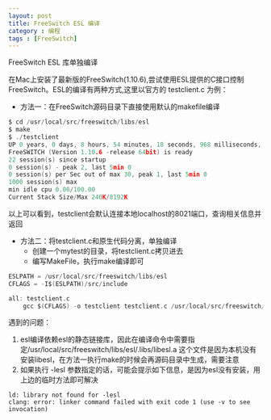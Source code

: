 ```yaml
---
layout: post
title: FreeSwitch ESL 编译
category : 编程
tags : [FreeSwitch]
---
```

FreeSwitch ESL 库单独编译

在Mac上安装了最新版的FreeSwitch(1.10.6),尝试使用ESL提供的C接口控制FreeSwitch。ESL的编译有两种方式,这里以官方的 testclient.c 为例：
+ 方法一：在FreeSwitch源码目录下直接使用默认的makefile编译
```c
$ cd /usr/local/src/freeswitch/libs/esl
$ make
$ ./testclient
UP 0 years, 0 days, 8 hours, 54 minutes, 18 seconds, 968 milliseconds, 695 microseconds
FreeSWITCH (Version 1.10.6 -release 64bit) is ready
22 session(s) since startup
0 session(s) - peak 2, last 5min 0
0 session(s) per Sec out of max 30, peak 1, last 5min 0
1000 session(s) max
min idle cpu 0.00/100.00
Current Stack Size/Max 240K/8192K
```
以上可以看到，testclient会默认连接本地localhost的8021端口，查询相关信息并返回

+ 方法二：将testclient.c和原生代码分离，单独编译
    + 创建一个mytest的目录，将testclient.c拷贝进去
    + 编写MakeFile，执行make编译即可

```c
ESLPATH = /usr/local/src/freeswitch/libs/esl
CFLAGS = -I$(ESLPATH)/src/include

all: testclient.c
	gcc $(CFLAGS) -o testclient testclient.c /usr/local/src/freeswitch/libs/esl/.libs/libesl.a
``` 


遇到的问题：

1. esl编译依赖esl的静态链接库，因此在编译命令中需要指定/usr/local/src/freeswitch/libs/esl/.libs/libesl.a
这个文件是因为本机没有安装libesl，在方法一执行make的时候会再源码目录中生成，需要注意
2. 如果执行 -lesl 参数指定的话，可能会提示如下信息，是因为esl没有安装，用上边的临时方法即可解决
```buildoutcfg
ld: library not found for -lesl
clang: error: linker command failed with exit code 1 (use -v to see invocation)
```
